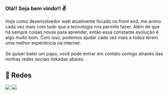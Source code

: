 ### Olá!! Seja bem vindo!! ✌
  Hoje como desenvolvedor web atualmente focado no front end, me animo cada vez mais com tudo que a tecnologia nos permite fazer. Além de que há sempre coisas novas para      aprender, então essa constante evolução é algo muito bom. Com isso, podemos ajudar cada vez mais a todos terem uma melhor experiência na internet.<br><br>
  Se quiser bater um papo, você pode entrar em contato comigo através das minhas redes sociais linkadas abaixo.
   
  
 
 ## 📧 Redes 
 <div>
  <a href="https://www.instagram.com/jonathan.btw/" target="_blank"><img src="https://img.shields.io/badge/-Instagram-%23E4405F?style=for-the-badge&logo=instagram&logoColor=white" target="_blank"></a>
    </a> 
  <a href="https://www.linkedin.com/in/jonathanglopes/" target="_blank"><img src="https://img.shields.io/badge/-LinkedIn-%230077B5?style=for-the-badge&logo=linkedin&logoColor=white" target="_blank"></a> 
  </div>

   
  
